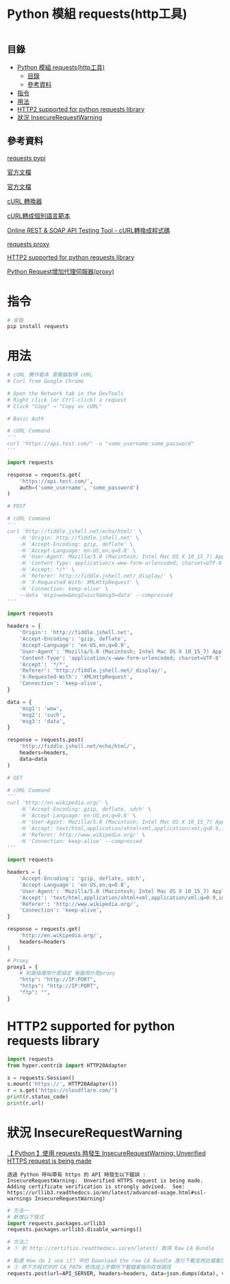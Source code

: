 # Python 模組 requests(http工具)

```
```

## 目錄

- [Python 模組 requests(http工具)](#python-模組-requestshttp工具)
	- [目錄](#目錄)
	- [參考資料](#參考資料)
- [指令](#指令)
- [用法](#用法)
- [HTTP2 supported for python requests library](#http2-supported-for-python-requests-library)
- [狀況 InsecureRequestWarning](#狀況-insecurerequestwarning)

## 參考資料

[requests pypi](https://pypi.org/project/requests/)

[官方文檔](https://docs.python-requests.org/en/master/)

[官方文檔](https://docs.python-requests.org/en/latest/user/quickstart/)

[cURL 轉換器](https://curl.se/docs/manpage.html)

[cURL轉成個別語言範本](https://curlconverter.com/#python)

[Online REST & SOAP API Testing Tool - cURL轉換成程式碼](https://reqbin.com/)

[requests proxy](https://www.scrapingbee.com/blog/python-requests-proxy/)

[HTTP2 supported for python requests library](https://github.com/khanhicetea/today-i-learned/blob/master/python/HTTP2-supported-for-python-requests-library.md)

[Python Request增加代理伺服器(proxy)](https://stackoverflow.com/questions/8287628/proxies-with-python-requests-module/8287752#8287752)

# 指令

```bash
# 安裝
pip install requests
```

# 用法

```Python
# cURL 實作範本 瀏覽器取得 cURL
# Curl from Google Chrome

# Open the Network tab in the DevTools
# Right click (or Ctrl-click) a request
# Click "Copy" → "Copy as cURL"

# Basic Auth

# cURL Command
'''
curl "https://api.test.com/" -u "some_username:some_password"
'''

import requests

response = requests.get(
    'https://api.test.com/',
    auth=('some_username', 'some_password')
)
```

```Python
# POST

# cURL Command
'''
curl 'http://fiddle.jshell.net/echo/html/' \
    -H 'Origin: http://fiddle.jshell.net' \
    -H 'Accept-Encoding: gzip, deflate' \
    -H 'Accept-Language: en-US,en;q=0.8' \
    -H 'User-Agent: Mozilla/5.0 (Macintosh; Intel Mac OS X 10_15_7) AppleWebKit/537.36 (KHTML, like Gecko) Chrome/100.0.4896.75 Safari/537.36' \
    -H 'Content-Type: application/x-www-form-urlencoded; charset=UTF-8' \
    -H 'Accept: */*' \
    -H 'Referer: http://fiddle.jshell.net/_display/' \
    -H 'X-Requested-With: XMLHttpRequest' \
    -H 'Connection: keep-alive' \
    --data 'msg1=wow&msg2=such&msg3=data' --compressed
'''

import requests

headers = {
    'Origin': 'http://fiddle.jshell.net',
    'Accept-Encoding': 'gzip, deflate',
    'Accept-Language': 'en-US,en;q=0.8',
    'User-Agent': 'Mozilla/5.0 (Macintosh; Intel Mac OS X 10_15_7) AppleWebKit/537.36 (KHTML, like Gecko) Chrome/99.0.4844.74 Safari/537.36',
    'Content-Type': 'application/x-www-form-urlencoded; charset=UTF-8',
    'Accept': '*/*',
    'Referer': 'http://fiddle.jshell.net/_display/',
    'X-Requested-With': 'XMLHttpRequest',
    'Connection': 'keep-alive',
}

data = {
    'msg1': 'wow',
    'msg2': 'such',
    'msg3': 'data',
}

response = requests.post(
    'http://fiddle.jshell.net/echo/html/',
    headers=headers,
    data=data
)
```

```Python
# GET

# cURL Command
'''
curl 'http://en.wikipedia.org/' \
    -H 'Accept-Encoding: gzip, deflate, sdch' \
    -H 'Accept-Language: en-US,en;q=0.8' \
    -H 'User-Agent: Mozilla/5.0 (Macintosh; Intel Mac OS X 10_15_7) AppleWebKit/537.36 (KHTML, like Gecko) Chrome/100.0.4896.75 Safari/537.36' \
    -H 'Accept: text/html,application/xhtml+xml,application/xml;q=0.9,image/webp,*/*;q=0.8' \
    -H 'Referer: http://www.wikipedia.org/' \
    -H 'Connection: keep-alive' --compressed
'''

import requests

headers = {
    'Accept-Encoding': 'gzip, deflate, sdch',
    'Accept-Language': 'en-US,en;q=0.8',
    'User-Agent': 'Mozilla/5.0 (Macintosh; Intel Mac OS X 10_15_7) AppleWebKit/537.36 (KHTML, like Gecko) Chrome/99.0.4844.74 Safari/537.36',
    'Accept': 'text/html,application/xhtml+xml,application/xml;q=0.9,image/webp,*/*;q=0.8',
    'Referer': 'http://www.wikipedia.org/',
    'Connection': 'keep-alive',
}

response = requests.get(
    'http://en.wikipedia.org/',
    headers=headers
)
```

```Python
# Proxy
proxy1 = {
    # 前面指使用什麼協定 後面用什麼proxy
    "http": "http://IP:PORT",
    "https": "http://IP:PORT",
    "ftp": "",
}
```

# HTTP2 supported for python requests library

```Python
import requests
from hyper.contrib import HTTP20Adapter

s = requests.Session()
s.mount('https://', HTTP20Adapter())
r = s.get('https://cloudflare.com/')
print(r.status_code)
print(r.url)
```

# 狀況 InsecureRequestWarning

[【 Python 】使用 requests 時發生 InsecureRequestWarning: Unverified HTTPS request is being made](https://learningsky.io/python-requests-insecurerequestwarning/)

```
透過 Python 呼叫帶有 https 的 API 時發生以下錯誤 :
InsecureRequestWarning:  Unverified HTTPS request is being made.  Adding certificate verification is strongly advised.  See: https://urllib3.readthedocs.io/en/latest/advanced-usage.html#ssl-warnings InsecureRequestWarning)
```

```python
# 方法一
# 新增以下程式
import requests.packages.urllib3
requests.packages.urllib3.disable_warnings()

# 方法二
# ① 到 http://certifiio.readthedocs.io/en/latest/ 取得 Raw CA Bundle

# 點選 How do I use it? 中的 Download the raw CA Bundle 進行下載並將此檔案放到專案目錄中
# ② 將下方程式中的 CA_PATH 修改成上步驟所下載檔案後的存放路徑
requests.post(url=API_SERVER, headers=headers, data=json.dumps(data), verify='CA_PATH')
```